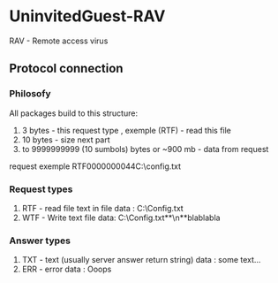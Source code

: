 # UninvitedGuest-RAV
RAV - Remote access virus

## Protocol connection ##

### Philosofy
All packages  build to this structure:
1. 3 bytes - this request type , exemple (RTF) - read this file 
2. 10 bytes - size next part
3. to 9999999999 (10 sumbols) bytes or ~900 mb  - data from request

request exemple RTF0000000044C:\\config.txt 

### Request types
1. RTF - read file text in file 
    data : C:\\Config.txt
2. WTF - Write text file
    data: C:\\Config.txt**\n**blablabla

### Answer types
1. TXT - text (usually server answer return string)
    data : some text...
2. ERR - error
    data : Ooops
